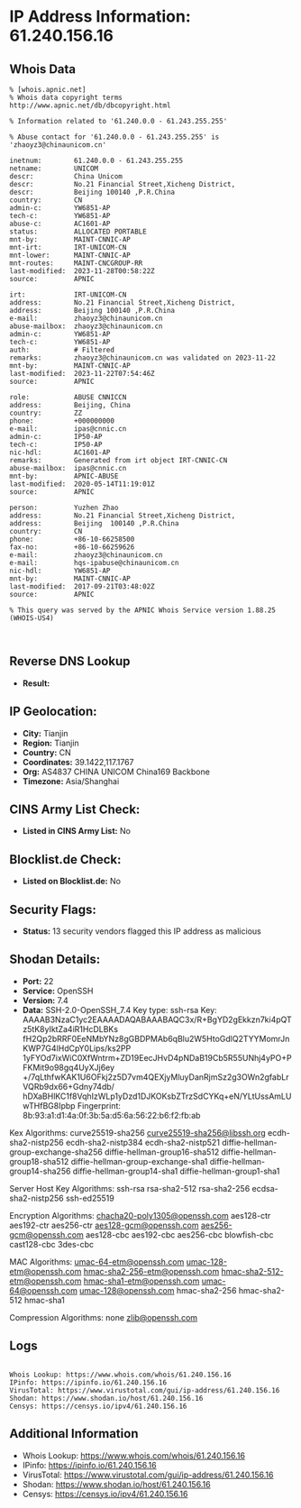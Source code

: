 # IP Address Information: 61.240.156.16

## Whois Data
```
% [whois.apnic.net]
% Whois data copyright terms    http://www.apnic.net/db/dbcopyright.html

% Information related to '61.240.0.0 - 61.243.255.255'

% Abuse contact for '61.240.0.0 - 61.243.255.255' is 'zhaoyz3@chinaunicom.cn'

inetnum:        61.240.0.0 - 61.243.255.255
netname:        UNICOM
descr:          China Unicom
descr:          No.21 Financial Street,Xicheng District,
descr:          Beijing 100140 ,P.R.China
country:        CN
admin-c:        YW6851-AP
tech-c:         YW6851-AP
abuse-c:        AC1601-AP
status:         ALLOCATED PORTABLE
mnt-by:         MAINT-CNNIC-AP
mnt-irt:        IRT-UNICOM-CN
mnt-lower:      MAINT-CNNIC-AP
mnt-routes:     MAINT-CNCGROUP-RR
last-modified:  2023-11-28T00:58:22Z
source:         APNIC

irt:            IRT-UNICOM-CN
address:        No.21 Financial Street,Xicheng District,
address:        Beijing 100140 ,P.R.China
e-mail:         zhaoyz3@chinaunicom.cn
abuse-mailbox:  zhaoyz3@chinaunicom.cn
admin-c:        YW6851-AP
tech-c:         YW6851-AP
auth:           # Filtered
remarks:        zhaoyz3@chinaunicom.cn was validated on 2023-11-22
mnt-by:         MAINT-CNNIC-AP
last-modified:  2023-11-22T07:54:46Z
source:         APNIC

role:           ABUSE CNNICCN
address:        Beijing, China
country:        ZZ
phone:          +000000000
e-mail:         ipas@cnnic.cn
admin-c:        IP50-AP
tech-c:         IP50-AP
nic-hdl:        AC1601-AP
remarks:        Generated from irt object IRT-CNNIC-CN
abuse-mailbox:  ipas@cnnic.cn
mnt-by:         APNIC-ABUSE
last-modified:  2020-05-14T11:19:01Z
source:         APNIC

person:         Yuzhen Zhao
address:        No.21 Financial Street,Xicheng District,
address:        Beijing  100140 ,P.R.China
country:        CN
phone:          +86-10-66258500
fax-no:         +86-10-66259626
e-mail:         zhaoyz3@chinaunicom.cn
e-mail:         hqs-ipabuse@chinaunicom.cn
nic-hdl:        YW6851-AP
mnt-by:         MAINT-CNNIC-AP
last-modified:  2017-09-21T03:48:02Z
source:         APNIC

% This query was served by the APNIC Whois Service version 1.88.25 (WHOIS-US4)



```
## Reverse DNS Lookup
- **Result:** 

## IP Geolocation:
- **City:** Tianjin
- **Region:** Tianjin
- **Country:** CN
- **Coordinates:** 39.1422,117.1767
- **Org:** AS4837 CHINA UNICOM China169 Backbone
- **Timezone:** Asia/Shanghai

## CINS Army List Check:
- **Listed in CINS Army List:** 
No

## Blocklist.de Check:
- **Listed on Blocklist.de:** 
No

## Security Flags:
- **Status:** 13 security vendors flagged this IP address as malicious

## Shodan Details:
- **Port:** 22
- **Service:** OpenSSH
- **Version:** 7.4
- **Data:** SSH-2.0-OpenSSH_7.4
Key type: ssh-rsa
Key: AAAAB3NzaC1yc2EAAAADAQABAAABAQC3x/R+BgYD2gEkkzn7ki4pQTz5tK8yIktZa4iR1HcDLBKs
fH2Qp2bRRF0EeNMbYNz8gGBDPMAb6qBlu2W5HtoGdlQ2TYYMomrJnKWP7G4lHdCpY0Lips/ks2PP
1yFYOd7ixWiC0XfWntrm+ZD19EecJHvD4pNDaB19Cb5R55UNhj4yPO+PFKMit9o98gq4UyXJj6ey
+/7qLthfwKAK1U6OFkj2z5D7vm4QEXjyMluyDanRjmSz2g3OWn2gfabLrVQRb9dx66+Gdny74db/
hDXaBHlKC1f8VqhIzWLp1yDzd1DJKOKsbZTrzSdCYKq+eN/YLtUssAmLUwTHfBG8Ipbp
Fingerprint: 8b:93:a1:d1:4a:0f:3b:5a:d5:6a:56:22:b6:f2:fb:ab

Kex Algorithms:
	curve25519-sha256
	curve25519-sha256@libssh.org
	ecdh-sha2-nistp256
	ecdh-sha2-nistp384
	ecdh-sha2-nistp521
	diffie-hellman-group-exchange-sha256
	diffie-hellman-group16-sha512
	diffie-hellman-group18-sha512
	diffie-hellman-group-exchange-sha1
	diffie-hellman-group14-sha256
	diffie-hellman-group14-sha1
	diffie-hellman-group1-sha1

Server Host Key Algorithms:
	ssh-rsa
	rsa-sha2-512
	rsa-sha2-256
	ecdsa-sha2-nistp256
	ssh-ed25519

Encryption Algorithms:
	chacha20-poly1305@openssh.com
	aes128-ctr
	aes192-ctr
	aes256-ctr
	aes128-gcm@openssh.com
	aes256-gcm@openssh.com
	aes128-cbc
	aes192-cbc
	aes256-cbc
	blowfish-cbc
	cast128-cbc
	3des-cbc

MAC Algorithms:
	umac-64-etm@openssh.com
	umac-128-etm@openssh.com
	hmac-sha2-256-etm@openssh.com
	hmac-sha2-512-etm@openssh.com
	hmac-sha1-etm@openssh.com
	umac-64@openssh.com
	umac-128@openssh.com
	hmac-sha2-256
	hmac-sha2-512
	hmac-sha1

Compression Algorithms:
	none
	zlib@openssh.com


## Logs
```

Whois Lookup: https://www.whois.com/whois/61.240.156.16
IPinfo: https://ipinfo.io/61.240.156.16
VirusTotal: https://www.virustotal.com/gui/ip-address/61.240.156.16
Shodan: https://www.shodan.io/host/61.240.156.16
Censys: https://censys.io/ipv4/61.240.156.16

```
## Additional Information
- Whois Lookup: https://www.whois.com/whois/61.240.156.16
- IPinfo: https://ipinfo.io/61.240.156.16
- VirusTotal: https://www.virustotal.com/gui/ip-address/61.240.156.16
- Shodan: https://www.shodan.io/host/61.240.156.16
- Censys: https://censys.io/ipv4/61.240.156.16


